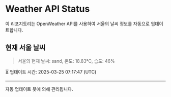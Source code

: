 
# Weather API Status

이 리포지토리는 OpenWeather API를 사용하여 서울의 날씨 정보를 자동으로 업데이트합니다.

## 현재 서울 날씨
> 서울의 현재 날씨: sand, 온도: 18.83°C, 습도: 46%

⏳ 업데이트 시간: 2025-03-25 07:17:47 (UTC)

---
자동 업데이트 봇에 의해 관리됩니다.
